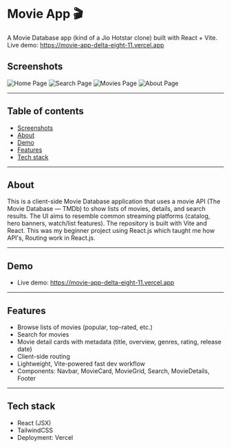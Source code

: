 # Movie App 🎬

A Movie Database app (kind of a Jio Hotstar clone) built with React + Vite.  
Live demo: https://movie-app-delta-eight-11.vercel.app


## Screenshots

![Home Page](screenshots/home.png)
![Search Page](screenshots/search.png)
![Movies Page](screenshots/movies.png)
![About Page](screenshots/about.png)


---

## Table of contents

- [Screenshots](#screenshots)
- [About](#about)  
- [Demo](#demo)  
- [Features](#features)  
- [Tech stack](#tech-stack)  

---

## About

This is a client-side Movie Database application that uses a movie API (The Movie Database — TMDb) to show lists of movies, details, and search results. The UI aims to resemble common streaming platforms (catalog, hero banners, watch/list features). The repository is built with Vite and React. This was my beginner project using React.js which taught me how API's, Routing work in React.js.

---

## Demo

- Live demo: https://movie-app-delta-eight-11.vercel.app

---

## Features

- Browse lists of movies (popular, top-rated, etc.)
- Search for movies
- Movie detail cards with metadata (title, overview, genres, rating, release date)
- Client-side routing
- Lightweight, Vite-powered fast dev workflow
- Components: Navbar, MovieCard, MovieGrid, Search, MovieDetails, Footer

---

## Tech stack

- React (JSX)
- TailwindCSS
- Deployment: Vercel

